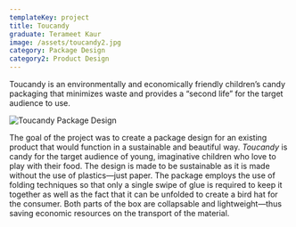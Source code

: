 ```yaml
---
templateKey: project
title: Toucandy
graduate: Terameet Kaur
image: /assets/toucandy2.jpg
category: Package Design
category2: Product Design
---
```

Toucandy is an environmentally and economically friendly children’s candy packaging that minimizes waste and provides a “second life” for the target audience to use.

![Toucandy Package Design](/assets/toucandy1.jpg)

The goal of the project was to create a package design for an existing product that would function in a sustainable and beautiful way. _Toucandy_ is candy for the target audience of young, imaginative children who love to play with their food. The design is made to be sustainable as it is made without the use of plastics—just paper. The package employs the use of folding techniques so that only a single swipe of glue is required to keep it together as well as the fact that it can be unfolded to create a bird hat for the consumer. Both parts of the box are collapsable and lightweight—thus saving economic resources on the transport of the material.
